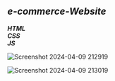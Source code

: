 ## <i>e-commerce-Website
<b> HTML </b> <br>
<b> CSS </b> <br>
<b> JS </b> <br>
</i>

![Screenshot 2024-04-09 212919](https://github.com/Nilesh-Bhoi23/e-commerce-Website/assets/147185281/bb9290e6-cb92-4fe3-baa8-b0e4e77a4712)

![Screenshot 2024-04-09 213019](https://github.com/Nilesh-Bhoi23/e-commerce-Website/assets/147185281/305f3975-f257-4401-a0a1-c7060e8aa636)
